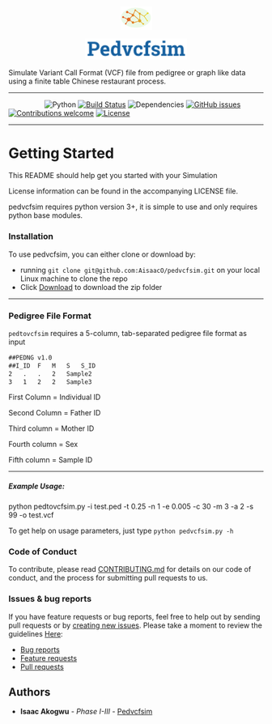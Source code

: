 <p align="center"><img width=12.5% src="https://github.com/AisaacO/pedvcfsim/blob/master/images/logo.png"></p>
<p align="center"><img width=40% height=5% src="https://github.com/AisaacO/pedvcfsim/blob/master/images/words.png"></p>
Simulate Variant Call Format (VCF) file from pedigree or graph like data using a finite table Chinese restaurant process.


----


&nbsp;&nbsp;&nbsp;&nbsp;&nbsp;&nbsp;&nbsp;&nbsp;&nbsp;&nbsp;&nbsp;&nbsp;&nbsp;&nbsp;&nbsp;&nbsp;&nbsp;
![Python](https://img.shields.io/badge/Python-v3.6%2B-blue.svg)
[![Build Status](https://travis-ci.org/AisaacO/pedvcfsim.svg?branch=master)](https://travis-ci.org/AisaacO/pedvcfsim)
![Dependencies](https://img.shields.io/badge/dependencies-up%20to%20date-brightgreen.svg)
[![GitHub issues](https://img.shields.io/badge/Issues-2%20open-orange.svg)](https://github.com/AisaacO/pedvcfsim/issues)
[![Contributions welcome](https://img.shields.io/badge/contributions-welcome-orange.svg)](https://github.com/AisaacO/pedvcfsim/blob/master/CONTRIBUTING.md)
[![License](https://img.shields.io/badge/license-MIT-blue.svg)](https://opensource.org/licenses/MIT)


---------------------------------------
# Getting Started


This README should help get you started with your Simulation

License information can be found in the accompanying LICENSE file. 

pedvcfsim requires python version 3+, it is simple to use and only requires python base modules.

### Installation
To use pedvcfsim, you can either clone or download by:

* running `git clone git@github.com:AisaacO/pedvcfsim.git` on your local Linux machine to clone the repo 
* Click [Download](https://github.com/AisaacO/pedvcfsim/archive/master.zip) to download the zip folder

----

### Pedigree File Format

```pedtovcfsim``` requires a 5-column, tab-separated pedigree file format as input
```
##PEDNG v1.0
##I_ID	F	M	S	S_ID
2   .   .   2   Sample2
3   1   2   2   Sample3
```

First Column  = Individual ID

Second Column = Father ID

Third column = Mother ID

Fourth column = Sex

Fifth column = Sample ID

----

##### Example Usage:

python pedtovcfsim.py -i test.ped -t 0.25 -n 1 -e 0.005 -c 30 -m 3 -a 2 -s 99 -o test.vcf

To get help on usage parameters, just type ```python pedvcfsim.py -h```

### Code of Conduct

To contribute, please read [CONTRIBUTING.md](https://github.com/AisaacO/pedvcfsim/blob/master/CONTRIBUTING.md) for details on our code of conduct, and the process for submitting pull requests to us. 

### Issues & bug reports
If you have feature requests or bug reports, feel free to help out by sending pull requests or by [creating new issues](https://github.com/AisaacO/pedvcfsim/issues/new). Please take a moment to
review the guidelines [Here](https://github.com/AisaacO/pedvcfsim/GUIDELINES.md):

* [Bug reports](https://github.com/AisaacO/pedvcfsim/blob/master/GUIDELINES.md#bugs)
* [Feature requests](https://github.com/AisaacO/pedvcfsim/blob/master/GUIDELINES.md#features)
* [Pull requests](https://github.com/AisaacO/pedvcfsim/blob/master/GUIDELINES.md#pull-requests)

## Authors

* **Isaac Akogwu** - *Phase I-III* - [Pedvcfsim](https://github.com/AisaacO/pedvcfsim)


